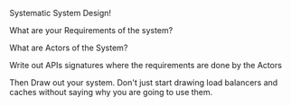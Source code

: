 Systematic System Design!


What are your Requirements of the system?

What are Actors of the System?

Write out APIs signatures where the requirements are done by the Actors

Then Draw out your system. Don't just start drawing load balancers and caches without saying why you are going to use them. 
